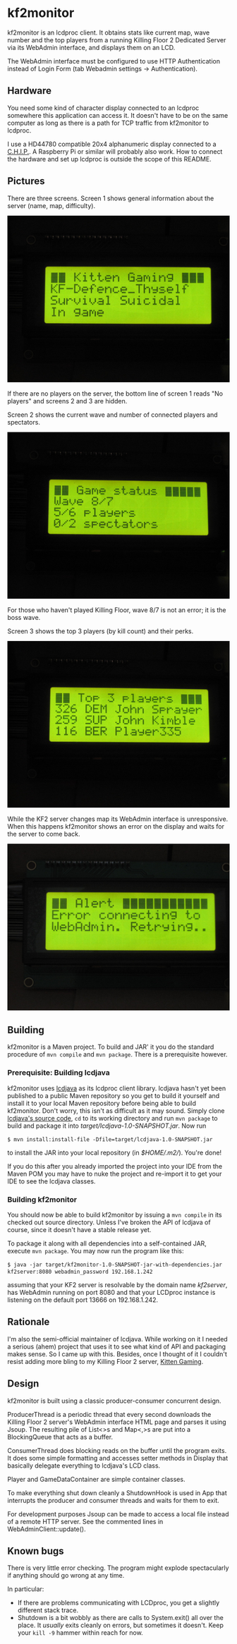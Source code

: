 kf2monitor
==========

kf2monitor is an lcdproc client. It obtains stats like current map, wave number and the top players from a running Killing Floor 2 Dedicated Server via its WebAdmin interface, and displays them on an LCD.

The WebAdmin interface must be configured to use HTTP Authentication instead of Login Form (tab Webadmin settings -> Authentication).

Hardware
--------

You need some kind of character display connected to an lcdproc somewhere this application can access it. It doesn't have to be on the same computer as long as there is a path for TCP traffic from kf2monitor to lcdproc.

I use a HD44780 compatible 20x4 alphanumeric display connected to a [C.H.I.P.][chip]. A Raspberry Pi or similar will probably also work. How to connect the hardware and set up lcdproc is outside the scope of this README.

[chip]: https://getchip.com/

Pictures
----------

There are three screens. Screen 1 shows general information about the server (name, map, difficulty).

![Game info screen](doc/screen1.jpg)

If there are no players on the server, the bottom line of screen 1 reads "No players" and screens 2 and 3 are hidden.

Screen 2 shows the current wave and number of connected players and spectators.

![Game status screen](doc/screen2.jpg)

For those who haven't played Killing Floor, wave 8/7 is not an error; it is the boss wave.

Screen 3 shows the top 3 players (by kill count) and their perks.

![Players screen](doc/screen3.jpg)

While the KF2 server changes map its WebAdmin interface is unresponsive. When this happens kf2monitor shows an error on the display and waits for the server to come back.

![Error screen](doc/alert.jpg)

Building
--------

kf2monitor is a Maven project. To build and JAR' it you do the standard procedure of `mvn compile` and `mvn package`. There is a prerequisite however.

### Prerequisite: Building lcdjava

kf2monitor uses [lcdjava][] as its lcdproc client library. lcdjava hasn't yet been published to a public Maven repository so you get to build it yourself and install it to your local Maven repository before being able to build kf2monitor. Don't worry, this isn't as difficult as it may sound. Simply clone [lcdjava's source code][lcdjava], `cd` to its working directory and run `mvn package` to build and package it into *target/lcdjava-1.0-SNAPSHOT.jar*. Now run

    $ mvn install:install-file -Dfile=target/lcdjava-1.0-SNAPSHOT.jar

to install the JAR into your local repository (in *$HOME/.m2/*). You're done!

If you do this after you already imported the project into your IDE from the Maven POM you may have to nuke the project and re-import it to get your IDE to see the lcdjava classes.

### Building kf2monitor

You should now be able to build kf2monitor by issuing a `mvn compile` in its checked out source directory. Unless I've broken the API of lcdjava of course, since it doesn't have a stable release yet.

To package it along with all dependencies into a self-contained JAR, execute `mvn package`. You may now run the program like this:

    $ java -jar target/kf2monitor-1.0-SNAPSHOT-jar-with-dependencies.jar kf2server:8080 webadmin_password 192.168.1.242

assuming that your KF2 server is resolvable by the domain name *kf2server*, has WebAdmin running on port 8080 and that your LCDproc instance is listening on the default port 13666 on 192.168.1.242.

[lcdjava]: https://github.com/boncey/lcdjava/

Rationale
---------

I'm also the semi-official maintainer of lcdjava. While working on it I needed a serious (ahem) project that uses it to see what kind of API and packaging makes sense. So I came up with this. Besides, once I thought of it I couldn't resist adding more bling to my Killing Floor 2 server, [Kitten Gaming](http://www.antoneliasson.se/kitten-gaming).

Design
------

kf2monitor is built using a classic producer-consumer concurrent design.

ProducerThread is a periodic thread that every second downloads the Killing Floor 2 server's WebAdmin interface HTML page and parses it using Jsoup. The resulting pile of List<>s and Map<,>s are put into a BlockingQueue that acts as a buffer.

ConsumerThread does blocking reads on the buffer until the program exits. It does some simple formatting and accesses setter methods in Display that basically delegate everything to lcdjava's LCD class.

Player and GameDataContainer are simple container classes.

To make everything shut down cleanly a ShutdownHook is used in App that interrupts the producer and consumer threads and waits for them to exit.

For development purposes Jsoup can be made to access a local file instead of a remote HTTP server. See the commented lines in WebAdminClient::update().

Known bugs
----------

There is very little error checking. The program might explode spectacularly if anything should go wrong at any time.

In particular:

 - If there are problems communicating with LCDproc, you get a slightly different stack trace.
 - Shutdown is a bit wobbly as there are calls to System.exit() all over the place. It *usually* exits cleanly on errors, but sometimes it doesn't. Keep your `kill -9` hammer within reach for now.
